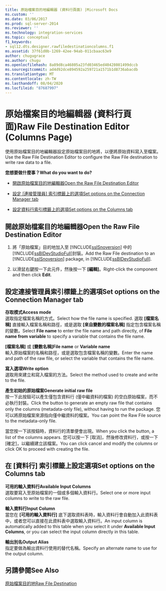 ```yaml
---
title: 原始檔案目的地編輯器 (資料行頁面) |Microsoft Docs
ms.custom: ''
ms.date: 03/06/2017
ms.prod: sql-server-2014
ms.reviewer: ''
ms.technology: integration-services
ms.topic: conceptual
f1_keywords:
- sql12.dts.designer.rawfiledestinationcolumns.f1
ms.assetid: 37f61d0b-1269-42ee-94ab-011cbaac63e9
author: chugugrace
ms.author: chugu
ms.openlocfilehash: 8a89d8ca46805a23fd03465ed40428081499dccb
ms.sourcegitcommit: ad4d92dce894592a259721a1571b1d8736abacdb
ms.translationtype: MT
ms.contentlocale: zh-TW
ms.lasthandoff: 08/04/2020
ms.locfileid: "87687997"
---
```

# <a name="raw-file-destination-editor-columns-page"></a><span data-ttu-id="5aa38-102">原始檔案目的地編輯器 (資料行頁面)</span><span class="sxs-lookup"><span data-stu-id="5aa38-102">Raw File Destination Editor (Columns Page)</span></span>
  <span data-ttu-id="5aa38-103">使用原始檔案目的地編輯器設定原始檔案目的地將，以便將原始資料寫入至檔案。</span><span class="sxs-lookup"><span data-stu-id="5aa38-103">Use the Raw File Destination Editor to configure the Raw File destination to write raw data to a file.</span></span>  
  
 <span data-ttu-id="5aa38-104">**您想要做什麼事？**</span><span class="sxs-lookup"><span data-stu-id="5aa38-104">**What do you want to do?**</span></span>  
  
-   [<span data-ttu-id="5aa38-105">開啟原始檔案目的地編輯器</span><span class="sxs-lookup"><span data-stu-id="5aa38-105">Open the Raw File Destination Editor</span></span>](#open)  
  
-   <span data-ttu-id="5aa38-106">[設定 [連接管理員] 索引標籤上的選項](#connection)</span><span class="sxs-lookup"><span data-stu-id="5aa38-106">[Set options on the Connection Manager tab](#connection)</span></span>  
  
-   [<span data-ttu-id="5aa38-107">設定資料行索引標籤上的選項</span><span class="sxs-lookup"><span data-stu-id="5aa38-107">Set options on the Columns tab</span></span>](#mapping)  
  
##  <a name="open-the-raw-file-destination-editor"></a><a name="open"></a> <span data-ttu-id="5aa38-108">開啟原始檔案目的地編輯器</span><span class="sxs-lookup"><span data-stu-id="5aa38-108">Open the Raw File Destination Editor</span></span>  
  
1.  <span data-ttu-id="5aa38-109">將「原始檔案」目的地加入至 [!INCLUDE[ssISnoversion](../includes/ssisnoversion-md.md)] 中的 [!INCLUDE[ssBIDevStudioFull](../includes/ssbidevstudiofull-md.md)]封裝。</span><span class="sxs-lookup"><span data-stu-id="5aa38-109">Add the Raw File destination to an [!INCLUDE[ssISnoversion](../includes/ssisnoversion-md.md)] package, in [!INCLUDE[ssBIDevStudioFull](../includes/ssbidevstudiofull-md.md)].</span></span>  
  
2.  <span data-ttu-id="5aa38-110">以滑鼠右鍵按一下此元件，然後按一下 **[編輯]**。</span><span class="sxs-lookup"><span data-stu-id="5aa38-110">Right-click the component and then click **Edit**.</span></span>  
  
##  <a name="set-options-on-the-connection-manager-tab"></a><a name="connection"></a> <span data-ttu-id="5aa38-111">設定連接管理員索引標籤上的選項</span><span class="sxs-lookup"><span data-stu-id="5aa38-111">Set options on the Connection Manager tab</span></span>  
 <span data-ttu-id="5aa38-112">**存取模式**</span><span class="sxs-lookup"><span data-stu-id="5aa38-112">**Access mode**</span></span>  
 <span data-ttu-id="5aa38-113">選取指定檔案名稱的方式。</span><span class="sxs-lookup"><span data-stu-id="5aa38-113">Select how the file name is specified.</span></span> <span data-ttu-id="5aa38-114">選取 **[檔案名稱]** 直接輸入檔案名稱和路徑，或是選取 **[來自變數的檔案名稱]** 指定包含檔案名稱的變數。</span><span class="sxs-lookup"><span data-stu-id="5aa38-114">Select **File name** to enter the file name and path directly, of **File name from variable** to specify a variable that contains the file name.</span></span>  
  
 <span data-ttu-id="5aa38-115">**[檔案名稱]** 或 **[變數名稱]**</span><span class="sxs-lookup"><span data-stu-id="5aa38-115">**File name** or **Variable name**</span></span>  
 <span data-ttu-id="5aa38-116">輸入原始檔案的名稱和路徑，或是選取包含檔案名稱的變數。</span><span class="sxs-lookup"><span data-stu-id="5aa38-116">Enter the name and path of the raw file, or select the variable that contains the file name.</span></span>  
  
 <span data-ttu-id="5aa38-117">**寫入選項**</span><span class="sxs-lookup"><span data-stu-id="5aa38-117">**Write option**</span></span>  
 <span data-ttu-id="5aa38-118">選取用來建立和寫入檔案的方法。</span><span class="sxs-lookup"><span data-stu-id="5aa38-118">Select the method used to create and write to the file.</span></span>  
  
 <span data-ttu-id="5aa38-119">**產生初始的原始檔案**</span><span class="sxs-lookup"><span data-stu-id="5aa38-119">**Generate initial raw file**</span></span>  
 <span data-ttu-id="5aa38-120">按一下此按鈕可以產生僅包含資料行 (僅中繼資料的檔案) 的空白原始檔案，而不必執行封裝。</span><span class="sxs-lookup"><span data-stu-id="5aa38-120">Click the button to generate an empty raw file that contains only the columns (metadata-only file), without having to run the package.</span></span> <span data-ttu-id="5aa38-121">您可以將原始檔案來源指向僅中繼資料的檔案。</span><span class="sxs-lookup"><span data-stu-id="5aa38-121">You can point the Raw File source to the metadata-only file.</span></span>  
  
 <span data-ttu-id="5aa38-122">當您按一下該按鈕時，資料行的清單便會出現。</span><span class="sxs-lookup"><span data-stu-id="5aa38-122">When you click the button, a list of the columns appears.</span></span> <span data-ttu-id="5aa38-123">您可以按一下 [取消]，然後修改資料行，或按一下 [確定]，以繼續建立該檔案。</span><span class="sxs-lookup"><span data-stu-id="5aa38-123">You can click cancel and modify the columns or click OK to proceed with creating the file.</span></span>  
  
##  <a name="set-options-on-the-columns-tab"></a><a name="mapping"></a><span data-ttu-id="5aa38-124">在 [資料行] 索引標籤上設定選項</span><span class="sxs-lookup"><span data-stu-id="5aa38-124">Set options on the Columns tab</span></span>  
 <span data-ttu-id="5aa38-125">**可用的輸入資料行**</span><span class="sxs-lookup"><span data-stu-id="5aa38-125">**Available Input Columns**</span></span>  
 <span data-ttu-id="5aa38-126">選取要寫入至原始檔案的一個或多個輸入資料行。</span><span class="sxs-lookup"><span data-stu-id="5aa38-126">Select one or more input columns to write to the raw file.</span></span>  
  
 <span data-ttu-id="5aa38-127">**輸入資料行**</span><span class="sxs-lookup"><span data-stu-id="5aa38-127">**Input Column**</span></span>  
 <span data-ttu-id="5aa38-128">當您在 **[可用的輸入資料行]** 底下選取資料表時，輸入資料行會自動加入此資料表中，或者您可以直接在此資料表中選取輸入資料行。</span><span class="sxs-lookup"><span data-stu-id="5aa38-128">An input column is automatically added to this table when you select it under **Available Input Columns**, or you can select the input column directly in this table.</span></span>  
  
 <span data-ttu-id="5aa38-129">**輸出別名**</span><span class="sxs-lookup"><span data-stu-id="5aa38-129">**Output Alias**</span></span>  
 <span data-ttu-id="5aa38-130">指定要做為輸出資料行使用的替代名稱。</span><span class="sxs-lookup"><span data-stu-id="5aa38-130">Specify an alternate name to use for the output column.</span></span>  
  
## <a name="see-also"></a><span data-ttu-id="5aa38-131">另請參閱</span><span class="sxs-lookup"><span data-stu-id="5aa38-131">See Also</span></span>  
 [<span data-ttu-id="5aa38-132">原始檔案目的地</span><span class="sxs-lookup"><span data-stu-id="5aa38-132">Raw File Destination</span></span>](data-flow/raw-file-destination.md)  
  
  
